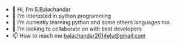- 👋 Hi, I’m S.Balachandar
- 👀 I’m interested in python programming
- 🌱 I’m currently learning python and some others languages too.
- 💞️ I’m looking to collaborate on with best developers
- 📫 How to reach me balachandar2014elu@gmail.com

<!---
zBalachandar/zBalachandar is a ✨ special ✨ repository because its `README.md` (this file) appears on your GitHub profile.
You can click the Preview link to take a look at your changes.
--->
